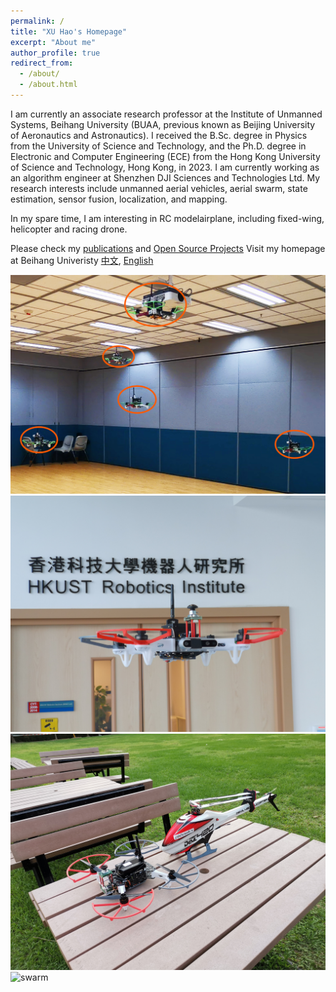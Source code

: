 ```yaml
---
permalink: /
title: "XU Hao's Homepage"
excerpt: "About me"
author_profile: true
redirect_from: 
  - /about/
  - /about.html
---
```


I am currently an associate research professor at the Institute of Unmanned Systems, Beihang University (BUAA, previous known as Beijing University of Aeronautics and Astronautics). I received the B.Sc. degree in Physics from the University of Science and Technology, and the Ph.D. degree in Electronic and Computer Engineering (ECE) from the Hong Kong University of Science and Technology, Hong Kong, in 2023. I am currently working as an algorithm engineer at Shenzhen DJI Sciences and Technologies Ltd. My research interests include unmanned aerial vehicles, aerial swarm, state estimation, sensor fusion, localization, and mapping.

In my spare time, I am interesting in RC modelairplane, including fixed-wing, helicopter and racing drone.

Please check my [publications](/publications/) and [Open Source Projects](/open-source/) 
Visit my homepage at Beihang Univeristy [中文](https://shi.buaa.edu.cn/xuhao/zh_CN/index.htm), [English](https://shi.buaa.edu.cn/xuhao/en_US/index.htm)



![swarm](/images/uav_swarm_5.png)
![swarm](/images/IMG_20200228_172650.jpg)
![swarm](/images/heli.jpg)
![swarm](/images/heli2.jpg)
